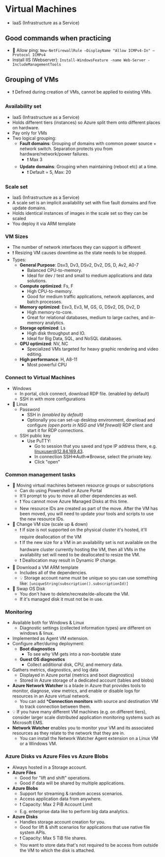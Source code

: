 # Virtual Machines

- IaaS (Infrastructure as a Service)

## Good commands when practicing

- 📝 Allow ping: `New-NetFirewallRule –DisplayName "Allow ICMPv4-In" –Protocol ICMPv4`
- Install IIS (Webserver): `Install-WindowsFeature -name Web-Server -IncludeManagementTools`

## Grouping of VMs

- ❗ Defined during creation of VMs, cannot be applied to existing VMs.

### Availability set

- IaaS (Infrastructure as a Service)
- Holds different tiers (instances) so Azure split them onto different places on hardware.
- Pay only for VMs
- Two logical grouping:
  - **Fault domains**: Grouping of domains with common power source + network switch. Separation protects you from hardware/network/power failures.
    - ❗ Max 3
  - **Update domains**: Grouping when maintaining (reboot etc) at a time.
    - ❗ Default = 5, Max: 20

### Scale set

- IaaS (Infrastructure as a Service)
- A scale set is an implicit availability set with five fault domains and five update domains.
- Holds identical instances of images in the scale set so they can be scaled
- You deploy it via ARM template

### VM Sizes

- The number of network interfaces they can support is different
- ❗ Resizing VM causes downtime as the state needs to be stopped.
- Types:
  - **General Purpose**: Dsv3, Dv3, DSv2, Dv2, DS, D, Av2, A0-7
    - Balanced CPU-to-memory.
    - Ideal for dev / test and small to medium applications and data solutions.
  - **Compute optimized**: Fs, F
    - High CPU-to-memory.
    - Good for medium traffic applications, network appliances, and batch processes.
  - **Memory optimized**: Esv3, Ev3, M, GS, G, DSv2, DS, Dv2, D
    - High memory-to-core.
    - Great for relational databases, medium to large caches, and in-memory analytics.
  - **Storage optimized**: Ls
    - High disk throughput and IO.
    - Ideal for Big Data, SQL, and NoSQL databases.
  - **GPU optimized**: NV, NC
    - Specialized VMs targeted for heavy graphic rendering and video editing.
  - **High performance**: H, A8-11
    - Most powerful CPU

### Connect to Virtual Machines

- Windows
  - In portal, click connect, download RDP file. (enabled by default)
  - SSH in with more configurations
- 📝 Linux
  - Password
    - SSH in *(enabled by default)*
    - Optionally you can set-up desktop environment, download and configure *(open ports in NSG and VM firewall)* RDP client and start it for RDP connections.
  - SSH public key
    - Use PuTTY:
      - Go to session that you saved and type IP address there, e.g. linuxuser@12.84.169.43.
      - In connection SSH=>Auth=>Browse, select the private key.
      - Click "open"

### Common management tasks

- 📝 Moving virtual machines between resource groups or subscriptions
  - Can do using Powershell or Azure Portal
  - It'll prompt to you to move all other dependencies as well.
  - ❗ You cannot move Azure Managed Disks at this time.
  - New resource IDs are created as part of the move. After the VM has been moved, you will need to update your tools and scripts to use the new resource IDs.
- 📝 Change VM size (scale up & down)
  - ❗ If size is not supported on the physical cluster it's hosted, it'll require deallocation of the VM
  - ❗ If the new size for a VM in an availability set is not available on the hardware cluster currently hosting the VM, then all VMs in the availability set will need to be deallocated to resize the VM.
  - ❗ Deallocation may result in Dynamic IP change.
- 📝 Download a VM ARM template
  - Includes all of the dependencies.
  - 💡 Storage account name must be unique so you can use something like: `[uniqueString(subscription().subscriptionId)]`
- 📝 Swap OS Disk
  - You don't have to delete/recreate/de-allocate the VM.
  - If it's managed disk it must not be in use.

### Monitoring

- Available both for Windows & Linux
  - Diagnostic settings (collected information types) are different on windows & linux.
- Implemented as Agent VM extension.
- Configure after/during deployment:
  - **Boot diagnostics**
    - To see why VM gets into a non-bootable state
  - **Guest OS diagnostics**
    - Collect additional disk, CPU, and memory data.
- Gathers metrics, diagnostics, and log data
  - Displayed in Azure portal (metrics and boot diagnostics)
  - Stored in Azure storage of a dedicated account (tables and blobs)
- **Azure Network Watcher** is a blade in Azure that provides tools to monitor, diagnose, view metrics, and enable or disable logs for resources in an Azure virtual network.
  - You can add ***Connection monitors** with source and destination VM to track connection between them.
- 💡 If you have many different VM machines (e.g. on different tiers), consider larger scale distributed application monitoring systems such as Microsoft EMS.
- **Network Watcher** enables you to monitor your VM and its associated resources as they relate to the network that they are in.
  - You can install the Network Watcher Agent extension on a Linux VM or a Windows VM.

### Azure Disks vs Azure Files vs Azure Blobs

- Always hosted in a Storage account.
- **Azure Files**
  - Good for "lift and shift" operations.
  - Good if data will be shared by multiple applications.
- **Azure Blobs**
  - Support for streaming & random access scenarios.
  - Access application data from anywhere.
  - ❗ Capacity: Max 2 PiB Account Limit
  - E.g. enterprise data like to perform big data analytics.
- **Azure Disks**
  - Handles storage account creation for you.
  - Good for lift & shift scenarios for applications that use native file system APIs.
  - ❗ Capacity: Max 5 TiB file shares.
  - You want to store data that's not required to be access from outside the VM to which the disk is attached.
